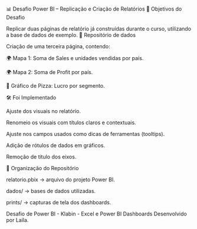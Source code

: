 📊 Desafio Power BI – Replicação e Criação de Relatórios
🎯 Objetivos do Desafio

Replicar duas páginas de relatório já construídas durante o curso, utilizando a base de dados de exemplo.
🔗 Repositório de dados

Criação de uma terceira página, contendo:

🌍 Mapa 1: Soma de Sales e unidades vendidas por país.

🌍 Mapa 2: Soma de Profit por país.

🥧 Gráfico de Pizza: Lucro por segmento.

🛠️ Foi Implementado

Ajuste dos visuais no relatório.

Renomeio os visuais com títulos claros e contextuais.

Ajuste nos campos usados como dicas de ferramentas (tooltips).

Adição de rótulos de dados em gráficos.

Remoção de titulo dos eixos.

📂 Organização do Repositório

relatorio.pbix → arquivo do projeto Power BI.

dados/ → bases de dados utilizadas.

prints/ → capturas de tela dos dashboards.


Desafio de Power BI - Klabin - Excel e Power BI Dashboards
Desenvolvido por Laila.
